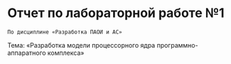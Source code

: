 # Отчет по лабораторной работе №1
	По дисциплине «Разработка ПАОИ и АС»
Тема: «Разработка модели процессорного ядра программно-аппаратного комплекса»
